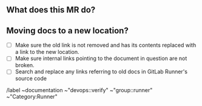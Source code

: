 <!--
We use Merge Request titles to generate the CHANGELOG.md entries. Please make the title
clear and informative. Please style it so that it works as a CHANGELOG entry by itself.
-->

## What does this MR do?

<!--
See the general guidelines: http://docs.gitlab.com/ce/development/doc_styleguide.html
-->

## Moving docs to a new location?

<!--
See the guidelines: http://docs.gitlab.com/ce/development/doc_styleguide.html#changing-document-location
-->

- [ ] Make sure the old link is not removed and has its contents replaced with a link to the new location.
- [ ] Make sure internal links pointing to the document in question are not broken.
- [ ] Search and replace any links referring to old docs in GitLab Runner's source code

/label ~documentation ~"devops::verify" ~"group::runner" ~"Category:Runner"
